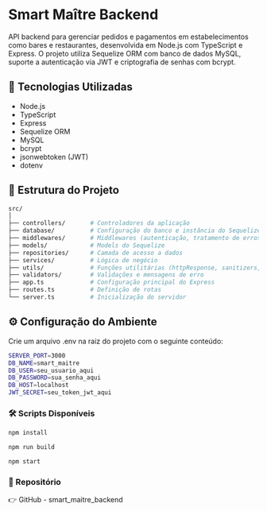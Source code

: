 
# Smart Maître Backend

API backend para gerenciar pedidos e pagamentos em estabelecimentos como bares e restaurantes, desenvolvida em Node.js com TypeScript e Express.
O projeto utiliza Sequelize ORM com banco de dados MySQL, suporte a autenticação via JWT e criptografia de senhas com bcrypt.
## 🚀 Tecnologias Utilizadas

- Node.js
- TypeScript
- Express
- Sequelize ORM
- MySQL
- bcrypt
- jsonwebtoken (JWT)
- dotenv

## 📂 Estrutura do Projeto

```bash
src/
│
├── controllers/       # Controladores da aplicação
├── database/          # Configuração do banco e instância do Sequelize
├── middlewares/       # Middlewares (autenticação, tratamento de erros, etc.)
├── models/            # Models do Sequelize
├── repositories/      # Camada de acesso a dados
├── services/          # Lógica de negócio
├── utils/             # Funções utilitárias (httpResponse, sanitizers, etc.)
├── validators/        # Validações e mensagens de erro
├── app.ts             # Configuração principal do Express
├── routes.ts          # Definição de rotas
└── server.ts          # Inicialização do servidor
```

## ⚙️ Configuração do Ambiente

Crie um arquivo .env na raiz do projeto com o seguinte conteúdo:

```bash
SERVER_PORT=3000
DB_NAME=smart_maitre
DB_USER=seu_usuario_aqui 
DB_PASSWORD=sua_senha_aqui 
DB_HOST=localhost
JWT_SECRET=seu_token_jwt_aqui 
```

### 🛠️ Scripts Disponíveis

```bash
npm install
```
```bash
npm run build
```
```bash
npm start
```

### 📌 Repositório

👉 GitHub - smart_maitre_backend



